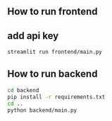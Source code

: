 ## How to run frontend

## add api key

```sh
streamlit run frontend/main.py
```

## How to run backend

```sh
cd backend
pip install -r requirements.txt
cd ..
python backend/main.py
```
